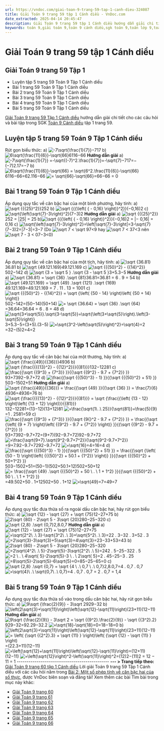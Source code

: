 ```yaml
---
url: https://vndoc.com/giai-toan-9-trang-59-tap-1-canh-dieu-324087
title: Giải Toán 9 trang 59 tập 1 Cánh diều - VnDoc.com
date_extracted: 2025-04-14 20:45:47
description: Giải Toán 9 trang 59 tập 1 Cánh diều hướng dẫn giải chi tiết các câu hỏi và bài tập trong SGK Toán 9 Cánh diều tập 1.
keywords: toán 9,giải toán 9,toán 9 cánh diều,sgk toán 9,toán lớp 9,toán lớp 9 cánh diều,sgk toán 9 cánh diều,toán 9 ctst,giải sgk toán 9 cánh diều,toán 9 cánh diều tập 1,giải bài tập toán 9 cánh diều,Toán 9 Bài 2 Một số phép tính về căn bậc hai của số thực,Một số phép tính về căn bậc hai của số thực,Giải Toán 9 Cánh diều tập 1 trang 60,Giải Toán 9 Cánh diều tập 1 trang 59,toán 9 trang 59,giải toán 9 trang 59,toán 9 trang 59 cánh diều,giải toán 9 trang 59 cánh diều
---
```


# Giải Toán 9 trang 59 tập 1 Cánh diều
## **Giải Toán 9 trang 59 Tập 1**
  * Luyện tập 5 trang 59 Toán 9 Tập 1 Cánh diều
  * Bài 1 trang 59 Toán 9 Tập 1 Cánh diều
  * Bài 2 trang 59 Toán 9 Tập 1 Cánh diều
  * Bài 3 trang 59 Toán 9 Tập 1 Cánh diều
  * Bài 4 trang 59 Toán 9 Tập 1 Cánh diều
  * Bài 5 trang 59 Toán 9 Tập 1 Cánh diều

[Giải Toán 9 trang 59 Tập 1 Cánh diều](<https://vndoc.com/giai-toan-9-trang-59-tap-1-canh-dieu-324087>) hướng dẫn giải chi tiết cho các câu hỏi và bài tập trong SGK [Toán 9 Cánh diều](<https://vndoc.com/toan-9-canh-dieu>) tập 1 trang 59.
## **Luyện tập 5 trang 59 Toán 9 Tập 1 Cánh diều**
Rút gọn biểu thức:
a\) ![-7\\sqrt{\\frac{1}{7}}](https://i.vdoc.vn/data/image/blank.png)−717
b\) ![6\\sqrt{\\frac{11}{6}}-\\sqrt{66}](https://i.vdoc.vn/data/image/blank.png)6116−66
**Hướng dẫn giải**
a\) ![-7\\sqrt{\\frac{1}{7}} =-\\sqrt{\(-7\)^2.\\frac{1}{7}}=-\\sqrt{7}](https://i.vdoc.vn/data/image/blank.png)−717=−\(−7\)2.17=−7
b\) ![6\\sqrt{\\frac{11}{6}}-\\sqrt{66} = \\sqrt{6^2.\\frac{11}{6}}-\\sqrt{66}](https://i.vdoc.vn/data/image/blank.png)6116−66=62.116−66
![= \\sqrt{66}-\\sqrt{66}](https://i.vdoc.vn/data/image/blank.png)=66−66
= 0
## **Bài 1 trang 59 Toán 9 Tập 1 Cánh diều**
Áp dụng quy tắc về căn bậc hai của một bình phương, hãy tính:
a\) ![\\sqrt {{{25}^2}}](https://i.vdoc.vn/data/image/blank.png)252
b\) ![\\sqrt {{{\\left\( { - 0,16} \\right\)}^2}}](https://i.vdoc.vn/data/image/blank.png)\(−0,16\)2
c\) ![\\sqrt{\\left\(\\sqrt{7}-3\\right\)^2}](https://i.vdoc.vn/data/image/blank.png)\(7−3\)2
**Hướng dẫn giải**
a\) ![\\sqrt {{{25}^2}}](https://i.vdoc.vn/data/image/blank.png)252 = |25| = 25
b\)![\\sqrt {{{\\left\( { - 0,16} \\right\)}^2}}](https://i.vdoc.vn/data/image/blank.png)\(−0,16\)2 = |− 0,16| = 0,16
c\) ![\\sqrt{\\left\(\\sqrt{7}-3\\right\)^2}=\\left|\\sqrt{7}-3\\right|=3-\\sqrt{7}](https://i.vdoc.vn/data/image/blank.png)\(7−3\)2=|7−3|=3−7
\(Do ![\\sqrt 7 < \\sqrt 9](https://i.vdoc.vn/data/image/blank.png)7<9 hay ![\\sqrt 7 < 3](https://i.vdoc.vn/data/image/blank.png)7<3 nên ![\\sqrt 7 - 3 < 0](https://i.vdoc.vn/data/image/blank.png)7−3<0\)
## **Bài 2 trang 59 Toán 9 Tập 1 Cánh diều**
Áp dụng quy tắc về căn bậc hai của một tích, hãy tính:
a\) ![\\sqrt {36.81}](https://i.vdoc.vn/data/image/blank.png)36.81
b\) ![\\sqrt {49.121.169}](https://i.vdoc.vn/data/image/blank.png)49.121.169
c\) ![\\sqrt {{{50}^2} - {{14}^2}}](https://i.vdoc.vn/data/image/blank.png)502−142
d\) ![\\sqrt {3 + \\sqrt 5 } .\\sqrt {3 - \\sqrt 5 }](https://i.vdoc.vn/data/image/blank.png)3+5.3−5
**Hướng dẫn giải**
a\) ![\\sqrt {36.81} = \\sqrt {36} .\\sqrt {81}](https://i.vdoc.vn/data/image/blank.png)36.81=36.81 = 6 . 9 = 54
b\) ![\\sqrt {49.121.169} = \\sqrt {49} .\\sqrt {121} .\\sqrt {169}](https://i.vdoc.vn/data/image/blank.png)49.121.169=49.121.169 = 7 . 11 . 13 = 1001
c\) ![\\sqrt {{{50}^2} - {{14}^2}} = \\sqrt {\\left\( {50 - 14} \\right\)\\left\( {50 + 14} \\right\)}](https://i.vdoc.vn/data/image/blank.png)502−142=\(50−14\)\(50+14\)
![= \\sqrt {36.64} = \\sqrt {36} .\\sqrt {64}](https://i.vdoc.vn/data/image/blank.png)=36.64=36.64
= 6 . 8 = 48
d\) ![\\sqrt{3+\\sqrt{5}}.\\sqrt{3-\\sqrt{5}}=\\sqrt{\\left\(3+\\sqrt{5}\\right\).\\left\(3-\\sqrt{5}\\right\)}](https://i.vdoc.vn/data/image/blank.png)3+5.3−5=\(3+5\).\(3−5\)
![=\\sqrt{3^2-\\left\(\\sqrt{5}\\right\)^2}=\\sqrt{4}=2](https://i.vdoc.vn/data/image/blank.png)=32−\(5\)2=4=2
## **Bài 3 trang 59 Toán 9 Tập 1 Cánh diều**
Áp dụng quy tắc về căn bậc hai của một thương, hãy tính:
a\) ![\\sqrt {\\frac{{49}}{{36}}}](https://i.vdoc.vn/data/image/blank.png)4936
b\) ![\\sqrt {\\frac{{{{13}^2} - {{12}^2}}}{{81}}}](https://i.vdoc.vn/data/image/blank.png)132−12281
c\) ![\\frac{{\\sqrt {{9^3} + {7^3}} }}{{\\sqrt {{9^2} - 9.7 + {7^2}} }}](https://i.vdoc.vn/data/image/blank.png)93+7392−9.7+72
d\) ![\\frac{{\\sqrt {{{50}^3} - 1} }}{{\\sqrt {{{50}^2} + 51} }}](https://i.vdoc.vn/data/image/blank.png)503−1502+51
**Hướng dẫn giải**
a\) ![\\sqrt {\\frac{{49}}{{36}}} = \\frac{{\\sqrt {49} }}{{\\sqrt {36} }} = \\frac{7}{6}](https://i.vdoc.vn/data/image/blank.png)4936=4936=76
b\) ![\\sqrt {\\frac{{{{13}^2} - {{12}^2}}}{{81}}} = \\sqrt {\\frac{{\\left\( {13 - 12} \\right\)\\left\( {13 + 12} \\right\)}}{{81}}}](https://i.vdoc.vn/data/image/blank.png)132−12281=\(13−12\)\(13+12\)81
![=\\frac{\\sqrt{1\\ .\\ 25}}{\\sqrt{81}}=\\frac{5}{9}](https://i.vdoc.vn/data/image/blank.png)=1 . 2581=59
c\) ![\\frac{{\\sqrt {{9^3} + {7^3}} }}{{\\sqrt {9{}^2 - 9.7 + {7^2}} }} = \\frac{{\\sqrt {\\left\( {9 + 7} \\right\)\\left\( {{9^2} - 9.7 + {7^2}} \\right\)} }}{{\\sqrt {{9^2} - 9.7 + {7^2}} }}](https://i.vdoc.vn/data/image/blank.png)93+7392−9.7+72=\(9+7\)\(92−9.7+72\)92−9.7+72
![=\\frac{\\sqrt{9+7}.\\sqrt{9^2-9.7+7^2}}{\\sqrt{9^2-9.7+7^2}}](https://i.vdoc.vn/data/image/blank.png)=9+7.92−9.7+7292−9.7+72
![=\\sqrt{16}=4](https://i.vdoc.vn/data/image/blank.png)=16=4
d\) ![\\frac{{\\sqrt {{{50}^3} - 1} }}{{\\sqrt {{{50}^2} + 51} }} = \\frac{{\\sqrt {\\left\( {50 - 1} \\right\)\\left\( {{{50}^2} + 50.1 + {1^2}} \\right\)} }}{{\\sqrt {{{50}^2} + 50+1^2} }}](https://i.vdoc.vn/data/image/blank.png)503−1502+51=\(50−1\)\(502+50.1+12\)502+50+12
![= \\frac{{\\sqrt {49} .\\sqrt {{{50}^2} + 50 \\ . \\ 1 + 1^2} }}{{\\sqrt {{{50}^2} + 50 \\ . \\ 1 + 1^2} }}](https://i.vdoc.vn/data/image/blank.png)=49.502+50 . 1+12502+50 . 1+12
![=\\sqrt{49}=7](https://i.vdoc.vn/data/image/blank.png)=49=7
## **Bài 4 trang 59 Toán 9 Tập 1 Cánh diều**
Áp dụng quy tắc đưa thừa số ra ngoài dấu căn bậc hai, hãy rút gọn biểu thức:
a\) ![\\sqrt {12} - \\sqrt {27} + \\sqrt {75}](https://i.vdoc.vn/data/image/blank.png)12−27+75
b\) ![2\\sqrt {80} - 2\\sqrt 5 - 3\\sqrt {20}](https://i.vdoc.vn/data/image/blank.png)280−25−320
c\) ![\\sqrt {2,8} .\\sqrt {0,7}](https://i.vdoc.vn/data/image/blank.png)2,8.0,7
**Hướng dẫn giải**
a\) ![\\sqrt {12} - \\sqrt {27} + \\sqrt {75}](https://i.vdoc.vn/data/image/blank.png)12−27+75
![=\\sqrt{2^2\\ .\\ 3}-\\sqrt{3^2\\ .\\ 3}+\\sqrt{5^2\\ .\\ 3}](https://i.vdoc.vn/data/image/blank.png)=22 . 3−32 . 3+52 . 3
![=2\\sqrt{3}-3\\sqrt{3}+5\\sqrt{3}=4\\sqrt{3}](https://i.vdoc.vn/data/image/blank.png)=23−33+53=43
b\) ![2\\sqrt {80} - 2\\sqrt 5 - 3\\sqrt {20}](https://i.vdoc.vn/data/image/blank.png)280−25−320
![=2\\sqrt{4^2\\ .\\ 5}-2\\sqrt{5}-3\\sqrt{2^2\\ .\\ 5}](https://i.vdoc.vn/data/image/blank.png)=242 . 5−25−322 . 5
![=2 \\ . \\ 4\\sqrt{  5}-2\\sqrt{5}-3 \\ . \\ 2\\sqrt{ 5}](https://i.vdoc.vn/data/image/blank.png)=2 . 45−25−3 . 25
![=8\\sqrt{5}-2\\sqrt{5}-6\\sqrt{5}=0](https://i.vdoc.vn/data/image/blank.png)=85−25−65=0
c\) ![\\sqrt {2,8} .\\sqrt {0,7} = \\sqrt {4 \\ .\\ 0,7 \\ .\\ 0,7}](https://i.vdoc.vn/data/image/blank.png)2,8.0,7=4 . 0,7 . 0,7
![=\\sqrt{4}\\ .\\ \\sqrt{0,7\\ .\\ 0,7}](https://i.vdoc.vn/data/image/blank.png)=4 . 0,7 . 0,7
= 2 . 0,7
= 1,4
## **Bài 5 trang 59 Toán 9 Tập 1 Cánh diều**
Áp dụng quy tắc đưa thừa số vào trong dấu căn bậc hai, hãy rút gọn biểu thức:
a\) ![9\\sqrt {\\frac{2}{9}} - 3\\sqrt 2](https://i.vdoc.vn/data/image/blank.png)929−32
b\) ![\\left\(2\\sqrt{3}+\\sqrt{11}\\right\)\\left\(\\sqrt{12}-\\sqrt{11}\\right\)](https://i.vdoc.vn/data/image/blank.png)\(23+11\)\(12−11\)
**Hướng dẫn giải**
a\) ![9\\sqrt {\\frac{2}{9}} - 3\\sqrt 2 = \\sqrt {{9^2}.\\frac{2}{9}} - \\sqrt {{3^2}.2}](https://i.vdoc.vn/data/image/blank.png)929−32=92.29−32.2
![=\\sqrt{18}-\\sqrt{18}=0](https://i.vdoc.vn/data/image/blank.png)=18−18=0
b\) ![\\left\(2\\sqrt{3}+\\sqrt{11}\\right\)\\left\(\\sqrt{12}-\\sqrt{11}\\right\)](https://i.vdoc.vn/data/image/blank.png)\(23+11\)\(12−11\)
![= \\left\( {\\sqrt {{2^2}.3} + \\sqrt {11} } \\right\)\\left\( {\\sqrt {12} - \\sqrt {11} } \\right\)](https://i.vdoc.vn/data/image/blank.png)=\(22.3+11\)\(12−11\)
![=\\left\(\\sqrt{12}+\\sqrt{11}\\right\)\\left\(\\sqrt{12}-\\sqrt{11}\\right\)](https://i.vdoc.vn/data/image/blank.png)=\(12+11\)\(12−11\)
![=\\left\(\\sqrt{12}\\right\)^2-\\left\(\\sqrt{11}\\right\)^2](https://i.vdoc.vn/data/image/blank.png)=\(12\)2−\(11\)2
= 12 − 11 = 1
\-----------------------------------------------
**\--- > Trang tiếp theo:** [Giải Toán 9 trang 60 tập 1 Cánh diều](<https://vndoc.com/giai-toan-9-trang-60-tap-1-canh-dieu-324093>)
Lời giải Toán 9 trang 59 Tập 1 Cánh diều với các câu hỏi nằm trong [Bài 2: Một số phép tính về căn bậc hai của số thực](<https://vndoc.com/toan-9-canh-dieu-bai-2-mot-so-phep-tinh-ve-can-bac-hai-cua-so-thuc-321729>), được VnDoc biên soạn và đăng tải\!
Xem thêm các bài Tìm bài trong mục này khác:
  * [Giải Toán 9 trang 60](</giai-toan-9-trang-60-tap-1-canh-dieu-324093>)
  * [Giải Toán 9 trang 61](</giai-toan-9-trang-61-tap-1-canh-dieu-324096>)
  * [Giải Toán 9 trang 62](</giai-toan-9-trang-62-tap-1-canh-dieu-324097>)
  * [Giải Toán 9 trang 63](</giai-toan-9-trang-63-tap-1-canh-dieu-324100>)
  * [Giải Toán 9 trang 64](</giai-toan-9-trang-64-tap-1-canh-dieu-324104>)
  * [Giải Toán 9 trang 65](</giai-toan-9-trang-65-tap-1-canh-dieu-324106>)
  * [Giải Toán 9 trang 66](</giai-toan-9-trang-66-tap-1-canh-dieu-324174>)

